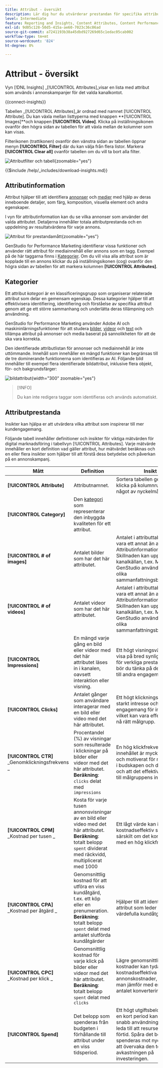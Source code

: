 ```yaml
---
title: Attribut - översikt
description: Lär dig hur du utvärderar prestandan för specifika attribut i Adobe GenStudio for Performance Marketing.
level: Intermediate
feature: Reporting and Insights, Content Attributes, Content Performance
exl-id: 9d05c128-50d5-415a-ae60-7023c36c06ad
source-git-commit: a7241193b38a45dbd927269d65c1edac05cab002
workflow-type: tm+mt
source-wordcount: '824'
ht-degree: 0%

---
```


# Attribut - översikt

Vyn [!DNL Insights] _[!UICONTROL Attributes]_visar en lista med attribut som används i annonskampanjer för det valda kanalkontot.

{{connect-insights}}

Tabellen _[!UICONTROL Attributes]_är ordnad med namnet [!UICONTROL Attribute]. Du kan växla mellan listtyperna med knappen **[!UICONTROL Images]**och knappen **[!UICONTROL Video]**. Klicka på inställningsikonen ovanför den högra sidan av tabellen för att växla mellan de kolumner som kan visas.

Filterikonen (trattikonen) ovanför den vänstra sidan av tabellen öppnar menyn **[!UICONTROL Filter]** där du kan välja från flera listor. Markera **[!UICONTROL Clear all]** ovanför tabellen om du vill ta bort alla filter.

![Attributfilter och tabell](/help/assets/insights-attributes-filter.png){zoomable="yes"}

{{$include /help/_includes/download-insights.md}}

## Attributinformation

Attribut hjälper till att identifiera [annonser](ads.md#ad-details) och [medier](media.md#media-details) med hjälp av deras inneboende detaljer, som färg, komposition, visuella element och andra egenskaper.

I vyn för attributinformation kan du se vilka annonser som använder det valda attributet. Detaljerna innehåller totala attributprestanda och en uppdelning av resultatvärdena för varje annons.

![Attribut för prestandamått](/help/assets/insights-attribute-details.png){zoomable="yes"}

GenStudio for Performance Marketing identifierar vissa funktioner och använder rätt attribut för mediainnehåll eller annons som en tagg. Exempel på de här taggarna finns i [Kategorier](#categories). Om du vill visa alla attribut som är kopplade till en annons klickar du på inställningsikonen (cog) ovanför den högra sidan av tabellen för att markera kolumnen **[!UICONTROL Attributes]**.

## Kategorier

Ett attribut _kategori_ är en klassificeringsgrupp som organiserar relaterade attribut som delar en gemensam egenskap. Dessa kategorier hjälper till att effektivisera identifiering, identifiering och förståelse av specifika attribut genom att ge ett större sammanhang och underlätta deras tillämpning och användning.

GenStudio for Performance Marketing använder Adobe AI och maskininlärningsfunktioner för att studera [bilder](image-features.md), [videor](video-features.md) och [text](text-features.md) och tillämpa attribut på annonser och media baserat på sannolikheten för att de ska vara korrekta.

Den identifierade attributlistan för annonser och mediainnehåll är inte uttömmande. Innehåll som innehåller en mängd funktioner kan begränsas till de tre dominerande funktionerna som identifieras av AI. Följande bild innehåller till exempel flera identifierade bildattribut, inklusive flera objekt, för- och bakgrundsfärger:

![bildattribut](/help/assets/category/asset-attributes.png "Toucan-bilden innehåller flera identifierade attribut"){width="300" zoomable="yes"}

>[!INFO]
>
>Du kan inte redigera taggar som identifieras och används automatiskt.

## Attributprestanda

Insikter kan hjälpa er att utvärdera vilka attribut som inspirerar till mer kundengagemang.

Följande tabell innehåller definitioner och insikter för viktiga mätvärden för digital marknadsföring i tabellvyn [!UICONTROL Attributes]. Varje mätvärde innehåller en kort definition vad gäller attribut, hur mätvärdet beräknas och en eller flera insikter som hjälper till att förstå dess betydelse och påverkan på en annonskampanj.

| Mått | Definition | Insikt |
| ---------------------- | ----------------------------- | -------------------------------- |
| **[!UICONTROL Attribute]** | Attributnamnet. | Sortera tabellen genom att klicka på kolumnrubriken för något av nyckelmåtten. |
| **[!UICONTROL Category]** | Den [kategori](#categories) som representerar den inbyggda kvaliteten för ett attribut. |  |
| **[!UICONTROL # of images]** | Antalet bilder som har det här attributet. | Antalet i attributtabellen kan vara ett annat än antalet i vyn Attributinformation. Skillnaden kan uppstå om kanalkällan, t.ex. Meta, och GenStudio använder något olika sammanfattningsberäkningar. |
| **[!UICONTROL # of videos]** | Antalet videor som har det här attributet. | Antalet i attributtabellen kan vara ett annat än antalet i vyn Attributinformation. Skillnaden kan uppstå om kanalkällan, t.ex. Meta, och GenStudio använder något olika sammanfattningsberäkningar. |
| **[!UICONTROL Impressions]** | En mängd varje gång en bild eller videor med det här attributet läses in i kanalen, oavsett interaktion eller visning. | Ett högt visningsvärde kan visa på bred synlighet, men för verkliga prestandainsikter bör du tänka på det i relation till andra engagemangsmått. |
| **[!UICONTROL Clicks]** | Antalet gånger som användare interagerar med en bild eller video med det här attributet. | Ett högt klickningsantal visar starkt intresse och engagemang för innehållet, vilket kan vara effektivt och nå rätt målgrupp. |
| **[!UICONTROL CTR]**<br>_Genomklickningsfrekvens _ | Procentandel (%) av visningar som resulterade i klickningar på bilder eller videor med det här attributet.<br>**Beräkning**: `clicks` delat med `impressions` | En hög klickfrekvens visar att innehållet är mycket relevant och motiverat för målgruppen i budskapen och designen och att det effektivt riktar sig till målgruppens intressen. |
| **[!UICONTROL CPM]**<br>_Kostnad per tusen _ | Kosta för varje tusen annonsvisningar av en bild eller video med det här attributet.<br>**Beräkning**: totalt belopp `spent` dividerat med räckvidd, multiplicerat med 1000 | Ett lågt värde kan indikera kostnadseffektiv synlighet, särskilt om det kombineras med en hög klickfrekvens. |
| **[!UICONTROL CPA]**<br>_Kostnad per åtgärd _ | Genomsnittlig kostnad för att utföra en viss kundåtgärd, t.ex. ett köp eller en prenumeration.<br>**Beräkning**: totalt belopp `spent` delat med antalet slutförda kundåtgärder | Hjälper till att identifiera attribut som leder till värdefulla kundåtgärder. |
| **[!UICONTROL CPC]**<br>_Kostnad per klick _ | Genomsnittlig kostnad för varje klick på bilder eller videor med det här attributet.<br>**Beräkning**: totalt belopp `spent` delat med `clicks` | Lägre genomsnittliga kostnader kan tyda på kostnadseffektiva annonskostnader, särskilt om man jämför med en ökning av antalet konverteringar. |
| **[!UICONTROL Spend]** | Det belopp som spenderas från budgeten i förhållande till attribut under en viss tidsperiod. | Ett högt utgiftsbelopp under en kort period kan tyda på snabb användning, vilket kan leda till att resurser tar slut i förtid. Spåra det belopp som spenderas mot nyckeltal för att övervaka den totala avkastningen på investeringen. |

